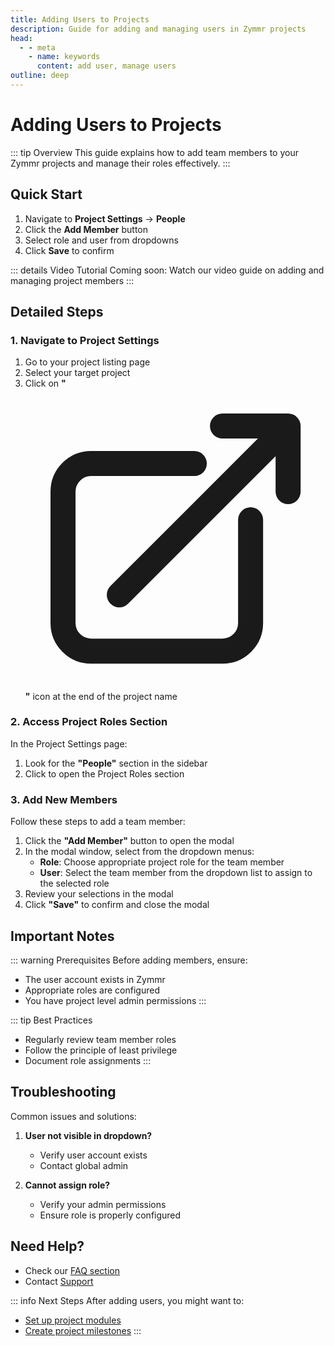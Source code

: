 ```yaml
---
title: Adding Users to Projects
description: Guide for adding and managing users in Zymmr projects
head:
  - - meta
    - name: keywords
      content: add user, manage users
outline: deep
---
```


# Adding Users to Projects

::: tip Overview
This guide explains how to add team members to your Zymmr projects and manage their roles effectively.
:::

## Quick Start

1. Navigate to **Project Settings** → **People**
2. Click the **Add Member** button
3. Select role and user from dropdowns
4. Click **Save** to confirm

::: details Video Tutorial
Coming soon: Watch our video guide on adding and managing project members
:::

## Detailed Steps

### 1. Navigate to Project Settings

1. Go to your project listing page
2. Select your target project
3. Click on **"<svg xmlns="http://www.w3.org/2000/svg" fill="none" viewBox="0 0 24 24" stroke-width="2.0" stroke="currentColor" class="navigation-icon"><path stroke-linecap="round" stroke-linejoin="round" d="M13.5 6H5.25A2.25 2.25 0 003 8.25v10.5A2.25 2.25 0 005.25 21h10.5A2.25 2.25 0 0018 18.75V10.5m-10.5 6L21 3m0 0h-5.25M21 3v5.25"></path></svg>"** icon at the end of the project name

<!-- ![Project Settings Navigation](../public/images/projects/project-settings.png) -->

### 2. Access Project Roles Section

In the Project Settings page:

1. Look for the **"People"** section in the sidebar
2. Click to open the Project Roles section

### 3. Add New Members

Follow these steps to add a team member:

1. Click the **"Add Member"** button to open the modal
2. In the modal window, select from the dropdown menus:
   - **Role**: Choose appropriate project role for the team member
   - **User**: Select the team member from the dropdown list to assign to the selected role
3. Review your selections in the modal
4. Click **"Save"** to confirm and close the modal

<!-- ## Role Types

| Role      | Description              | Common Use Case  |
| --------- | ------------------------ | ---------------- |
| Admin     | Full project access      | Project managers |
| Developer | Code and task management | Development team |
| Viewer    | Read-only access         | Stakeholders     | -->

## Important Notes

::: warning Prerequisites
Before adding members, ensure:

- The user account exists in Zymmr
- Appropriate roles are configured
- You have project level admin permissions
  :::

::: tip Best Practices

- Regularly review team member roles
- Follow the principle of least privilege
- Document role assignments
  :::

## Troubleshooting

Common issues and solutions:

1. **User not visible in dropdown?**

   - Verify user account exists
   - Contact global admin

2. **Cannot assign role?**
   - Verify your admin permissions
   - Ensure role is properly configured

## Need Help?

- Check our [FAQ section](/guide/faq)
- Contact [Support](../contact-us.md)

::: info Next Steps
After adding users, you might want to:

- [Set up project modules](./modules)
- [Create project milestones](./milestones)
  :::
